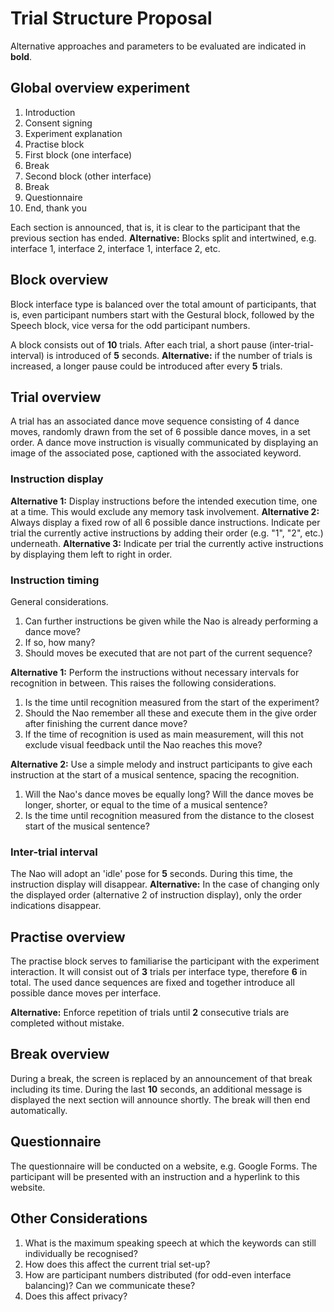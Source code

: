# Trial Structure Proposal
Alternative approaches and parameters to be evaluated are indicated in **bold**.

## Global overview experiment
1. Introduction
1. Consent signing
1. Experiment explanation
1. Practise block
1. First block (one interface)
1. Break
1. Second block (other interface)
1. Break
1. Questionnaire
1. End, thank you

Each section is announced, that is, it is clear to the participant that the previous section has ended.
**Alternative:** Blocks split and intertwined, e.g. interface 1, interface 2, interface 1, interface 2, etc.

## Block overview
Block interface type is balanced over the total amount of participants, that is, even participant numbers start with the Gestural block, followed by the Speech block, vice versa for the odd participant numbers.

A block consists out of **10** trials. After each trial, a short pause (inter-trial-interval) is introduced of **5** seconds.
**Alternative:** if the number of trials is increased, a longer pause could be introduced after every **5** trials.

## Trial overview
A trial has an associated dance move sequence consisting of 4 dance moves, randomly drawn from the set of 6 possible dance moves, in a set order.
A dance move instruction is visually communicated by displaying an image of the associated pose, captioned with the associated keyword.

### Instruction display
**Alternative 1:** Display instructions before the intended execution time, one at a time. This would exclude any memory task involvement.
**Alternative 2:** Always display a fixed row of all 6 possible dance instructions. Indicate per trial the currently active instructions by adding their order (e.g. "1", "2", etc.) underneath.
**Alternative 3:** Indicate per trial the currently active instructions by displaying them left to right in order.

### Instruction timing
General considerations.
1. Can further instructions be given while the Nao is already performing a dance move?
1. If so, how many?
1. Should moves be executed that are not part of the current sequence?

**Alternative 1:** Perform the instructions without necessary intervals for recognition in between.
This raises the following considerations.
1. Is the time until recognition measured from the start of the experiment?
1. Should the Nao remember all these and execute them in the give order after finishing the current dance move?
1. If the time of recognition is used as main measurement, will this not exclude visual feedback until the Nao reaches this move?

**Alternative 2:** Use a simple melody and instruct participants to give each instruction at the start of a musical sentence, spacing the recognition.
1. Will the Nao's dance moves be equally long? Will the dance moves be longer, shorter, or equal to the time of a musical sentence?
1. Is the time until recognition measured from the distance to the closest start of the musical sentence?

### Inter-trial interval
The Nao will adopt an 'idle' pose for **5** seconds. During this time, the instruction display will disappear.
**Alternative:** In the case of changing only the displayed order (alternative 2 of instruction display), only the order indications disappear.

## Practise overview
The practise block serves to familiarise the participant with the experiment interaction.
It will consist out of **3** trials per interface type, therefore **6** in total.
The used dance sequences are fixed and together introduce all possible dance moves per interface.

**Alternative:** Enforce repetition of trials until **2** consecutive trials are completed without mistake.

## Break overview
During a break, the screen is replaced by an announcement of that break including its time.
During the last **10** seconds, an additional message is displayed the next section will announce shortly.
The break will then end automatically.

## Questionnaire
The questionnaire will be conducted on a website, e.g. Google Forms. The participant will be presented with an instruction and a hyperlink to this website.

## Other Considerations
1. What is the maximum speaking speech at which the keywords can still individually be recognised?
1. How does this affect the current trial set-up?
1. How are participant numbers distributed (for odd-even interface balancing)? Can we communicate these?
1. Does this affect privacy?
